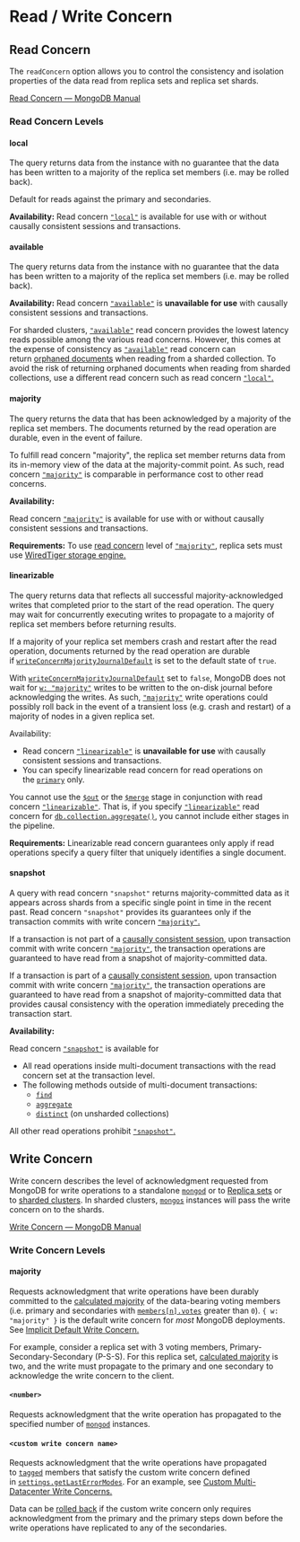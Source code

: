 # Read / Write Concern

## Read Concern

The `readConcern` option allows you to control the consistency and isolation properties of the data read from replica sets and replica set shards.

[Read Concern — MongoDB Manual](https://www.mongodb.com/docs/manual/reference/read-concern/)

### Read Concern Levels

#### local

The query returns data from the instance with no guarantee that the data has been written to a majority of the replica set members (i.e. may be rolled back).

Default for reads against the primary and secondaries.

**Availability:** Read concern [`"local"`](https://www.mongodb.com/docs/manual/reference/read-concern-local/#mongodb-readconcern-readconcern.-local-) is available for use with or without causally consistent sessions and transactions.

#### available

The query returns data from the instance with no guarantee that the data has been written to a majority of the replica set members (i.e. may be rolled back).

**Availability:** Read concern [`"available"`](https://www.mongodb.com/docs/manual/reference/read-concern-available/#mongodb-readconcern-readconcern.-available-) is **unavailable for use** with causally consistent sessions and transactions.

For sharded clusters, [`"available"`](https://www.mongodb.com/docs/manual/reference/read-concern-available/#mongodb-readconcern-readconcern.-available-) read concern provides the lowest latency reads possible among the various read concerns. However, this comes at the expense of consistency as [`"available"`](https://www.mongodb.com/docs/manual/reference/read-concern-available/#mongodb-readconcern-readconcern.-available-) read concern can return [orphaned documents](https://www.mongodb.com/docs/manual/reference/glossary/#std-term-orphaned-document) when reading from a sharded collection. To avoid the risk of returning orphaned documents when reading from sharded collections, use a different read concern such as read concern [`"local"`.](https://www.mongodb.com/docs/manual/reference/read-concern-local/#mongodb-readconcern-readconcern.-local-)

#### majority

The query returns the data that has been acknowledged by a majority of the replica set members. The documents returned by the read operation are durable, even in the event of failure.

To fulfill read concern "majority", the replica set member returns data from its in-memory view of the data at the majority-commit point. As such, read concern [`"majority"`](https://www.mongodb.com/docs/manual/reference/read-concern-majority/#mongodb-readconcern-readconcern.-majority-) is comparable in performance cost to other read concerns.

**Availability:**

Read concern [`"majority"`](https://www.mongodb.com/docs/manual/reference/read-concern-majority/#mongodb-readconcern-readconcern.-majority-) is available for use with or without causally consistent sessions and transactions.

**Requirements:** To use [read concern](https://www.mongodb.com/docs/manual/reference/glossary/#std-term-read-concern) level of [`"majority"`](https://www.mongodb.com/docs/manual/reference/read-concern-majority/#mongodb-readconcern-readconcern.-majority-), replica sets must use [WiredTiger storage engine.](https://www.mongodb.com/docs/manual/core/wiredtiger/#std-label-storage-wiredtiger)

#### linearizable

The query returns data that reflects all successful majority-acknowledged writes that completed prior to the start of the read operation. The query may wait for concurrently executing writes to propagate to a majority of replica set members before returning results.

If a majority of your replica set members crash and restart after the read operation, documents returned by the read operation are durable if [`writeConcernMajorityJournalDefault`](https://www.mongodb.com/docs/manual/reference/replica-configuration/#mongodb-rsconf-rsconf.writeConcernMajorityJournalDefault) is set to the default state of `true`.

With [`writeConcernMajorityJournalDefault`](https://www.mongodb.com/docs/manual/reference/replica-configuration/#mongodb-rsconf-rsconf.writeConcernMajorityJournalDefault) set to `false`, MongoDB does not wait for [`w: "majority"`](https://www.mongodb.com/docs/manual/reference/write-concern/#mongodb-writeconcern-writeconcern.-majority-) writes to be written to the on-disk journal before acknowledging the writes. As such, [`"majority"`](https://www.mongodb.com/docs/manual/reference/write-concern/#mongodb-writeconcern-writeconcern.-majority-) write operations could possibly roll back in the event of a transient loss (e.g. crash and restart) of a majority of nodes in a given replica set.

Availability:

- Read concern [`"linearizable"`](https://www.mongodb.com/docs/manual/reference/read-concern-linearizable/#mongodb-readconcern-readconcern.-linearizable-) is **unavailable for use** with causally consistent sessions and transactions.
- You can specify linearizable read concern for read operations on the [`primary`](https://www.mongodb.com/docs/manual/reference/replica-states/#mongodb-replstate-replstate.PRIMARY) only.

You cannot use the [`$out`](https://www.mongodb.com/docs/manual/reference/operator/aggregation/out/#mongodb-pipeline-pipe.-out) or the [`$merge`](https://www.mongodb.com/docs/manual/reference/operator/aggregation/merge/#mongodb-pipeline-pipe.-merge) stage in conjunction with read concern [`"linearizable"`](https://www.mongodb.com/docs/manual/reference/read-concern-linearizable/#mongodb-readconcern-readconcern.-linearizable-). That is, if you specify [`"linearizable"`](https://www.mongodb.com/docs/manual/reference/read-concern-linearizable/#mongodb-readconcern-readconcern.-linearizable-) read concern for [`db.collection.aggregate()`](https://www.mongodb.com/docs/manual/reference/method/db.collection.aggregate/#mongodb-method-db.collection.aggregate), you cannot include either stages in the pipeline.

**Requirements:** Linearizable read concern guarantees only apply if read operations specify a query filter that uniquely identifies a single document.

#### snapshot

A query with read concern `"snapshot"` returns majority-committed data as it appears across shards from a specific single point in time in the recent past. Read concern `"snapshot"` provides its guarantees only if the transaction commits with write concern [`"majority"`.](https://www.mongodb.com/docs/manual/reference/write-concern/#mongodb-writeconcern-writeconcern.-majority-)

If a transaction is not part of a [causally consistent session](https://www.mongodb.com/docs/manual/core/read-isolation-consistency-recency/#std-label-sessions), upon transaction commit with write concern [`"majority"`](https://www.mongodb.com/docs/manual/reference/write-concern/#mongodb-writeconcern-writeconcern.-majority-), the transaction operations are guaranteed to have read from a snapshot of majority-committed data.

If a transaction is part of a [causally consistent session](https://www.mongodb.com/docs/manual/core/read-isolation-consistency-recency/#std-label-sessions), upon transaction commit with write concern [`"majority"`](https://www.mongodb.com/docs/manual/reference/write-concern/#mongodb-writeconcern-writeconcern.-majority-), the transaction operations are guaranteed to have read from a snapshot of majority-committed data that provides causal consistency with the operation immediately preceding the transaction start.

**Availability:**

Read concern [`"snapshot"`](https://www.mongodb.com/docs/manual/reference/read-concern-snapshot/#mongodb-readconcern-readconcern.-snapshot-) is available for

- All read operations inside multi-document transactions with the read concern set at the transaction level.
- The following methods outside of multi-document transactions:
  - [`find`](https://www.mongodb.com/docs/manual/reference/command/find/#mongodb-dbcommand-dbcmd.find)
  - [`aggregate`](https://www.mongodb.com/docs/manual/reference/command/aggregate/#mongodb-dbcommand-dbcmd.aggregate)
  - [`distinct`](https://www.mongodb.com/docs/manual/reference/command/distinct/#mongodb-dbcommand-dbcmd.distinct) (on unsharded collections)

All other read operations prohibit [`"snapshot"`.](https://www.mongodb.com/docs/manual/reference/read-concern-snapshot/#mongodb-readconcern-readconcern.-snapshot-)

## Write Concern

Write concern describes the level of acknowledgment requested from MongoDB for write operations to a standalone [`mongod`](https://www.mongodb.com/docs/manual/reference/program/mongod/#mongodb-binary-bin.mongod) or to [Replica sets](https://www.mongodb.com/docs/manual/replication/#std-label-replication) or to [sharded clusters](https://www.mongodb.com/docs/manual/sharding/#std-label-sharding-background). In sharded clusters, [`mongos`](https://www.mongodb.com/docs/manual/reference/program/mongos/#mongodb-binary-bin.mongos) instances will pass the write concern on to the shards.

[Write Concern — MongoDB Manual](https://www.mongodb.com/docs/manual/reference/write-concern/)

### Write Concern Levels

#### majority

Requests acknowledgment that write operations have been durably committed to the [calculated majority](https://www.mongodb.com/docs/manual/reference/write-concern/#std-label-calculating-majority-count) of the data-bearing voting members (i.e. primary and secondaries with [`members[n].votes`](https://www.mongodb.com/docs/manual/reference/replica-configuration/#mongodb-rsconf-rsconf.members-n-.votes) greater than `0`). `{ w: "majority" }` is the default write concern for _most_ MongoDB deployments. See [Implicit Default Write Concern.](https://www.mongodb.com/docs/manual/reference/write-concern/#std-label-wc-default-behavior)

For example, consider a replica set with 3 voting members, Primary-Secondary-Secondary (P-S-S). For this replica set, [calculated majority](https://www.mongodb.com/docs/manual/reference/write-concern/#std-label-calculating-majority-count) is two, and the write must propagate to the primary and one secondary to acknowledge the write concern to the client.

#### `<number>`

Requests acknowledgment that the write operation has propagated to the specified number of [`mongod`](https://www.mongodb.com/docs/manual/reference/program/mongod/#mongodb-binary-bin.mongod) instances.

#### `<custom write concern name>`

Requests acknowledgment that the write operations have propagated to [`tagged`](https://www.mongodb.com/docs/manual/reference/replica-configuration/#mongodb-rsconf-rsconf.members-n-.tags) members that satisfy the custom write concern defined in [`settings.getLastErrorModes`](https://www.mongodb.com/docs/manual/reference/replica-configuration/#mongodb-rsconf-rsconf.settings.getLastErrorModes). For an example, see [Custom Multi-Datacenter Write Concerns.](https://www.mongodb.com/docs/manual/tutorial/configure-replica-set-tag-sets/#std-label-configure-custom-write-concern)

Data can be [rolled back](https://www.mongodb.com/docs/manual/core/replica-set-rollbacks/#std-label-rollback-avoid) if the custom write concern only requires acknowledgment from the primary and the primary steps down before the write operations have replicated to any of the secondaries.
